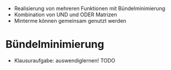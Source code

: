- Realisierung von mehreren Funktionen mit Bündelminimierung
- Kombination von UND und ODER Matrizen
- Minterme können gemeinsam genutzt werden

# Bündelminimierung
- Klausuraufgabe: auswendiglernen!
TODO